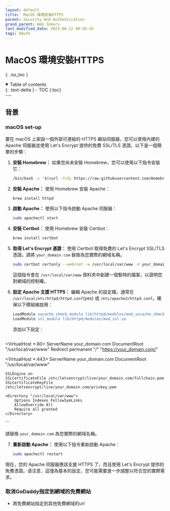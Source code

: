 ```yaml
---
layout: default
title:  MacOS 環境安裝HTTPS
parent: Security And Authentication
grand_parent: Web Jokers
last_modified_date: 2023-06-12 08:56:43
tags: OAuth
---
```


# MacOS 環境安裝HTTPS
{: .no_toc }

<details open markdown="block">
  <summary>
    Table of contents
  </summary>
  {: .text-delta }
- TOC
{:toc}
</details>
---

## 背景

### macOS set-up

要在 macOS 上架設一個外部可連結的 HTTPS 網站伺服器，您可以使用內建的 Apache 伺服器並使用 Let's Encrypt 提供的免費 SSL/TLS 憑證。以下是一個簡單的步驟：

1. **安裝 Homebrew：**
   如果您尚未安裝 Homebrew，您可以使用以下指令安裝它：

   ```bash
   /bin/bash -c "$(curl -fsSL https://raw.githubusercontent.com/Homebrew/install/HEAD/install.sh)"
   ```

2. **安裝 Apache：**
   使用 Homebrew 安裝 Apache：

   ```bash
   brew install httpd
   ```

3. **啟動 Apache：**
   使用以下指令啟動 Apache 伺服器：

   ```bash
   sudo apachectl start
   ```

4. **安裝 Certbot：**
   使用 Homebrew 安裝 Certbot：

   ```bash
   brew install certbot
   ```

5. **取得 Let's Encrypt 憑證：**
   使用 Certbot 取得免費的 Let's Encrypt SSL/TLS 憑證。請將 `your_domain.com` 替換為您實際的網域名稱。

   ```bash
   sudo certbot certonly --webroot -w /usr/local/var/www -d your_domain.com
   ```

   這個指令會在 `/usr/local/var/www` 資料夾中創建一個暫時的檔案，以證明您對網域的控制權。

6. **設定 Apache 支援 HTTPS：**
   編輯 Apache 的設定檔，通常在 `/usr/local/etc/httpd/httpd.conf`(yes) 或 `/etc/apache2/httpd.conf`。確保以下模組被啟用：

   ```apache
   LoadModule socache_shmcb_module lib/httpd/modules/mod_socache_shmcb.so
   LoadModule ssl_module lib/httpd/modules/mod_ssl.so
   ```

   添加以下設定：

   ```apache
<VirtualHost *:80>
    ServerName your_domain.com
    DocumentRoot "/usr/local/var/www"
    Redirect permanent "/" "https://your_domain.com/"
</VirtualHost>

<VirtualHost *:443>
    ServerName your_domain.com
    DocumentRoot "/usr/local/var/www"

    SSLEngine on
    SSLCertificateFile /etc/letsencrypt/live/your_domain.com/fullchain.pem
    SSLCertificateKeyFile /etc/letsencrypt/live/your_domain.com/privkey.pem

    <Directory "/usr/local/var/www">
        Options Indexes FollowSymLinks
        AllowOverride All
        Require all granted
    </Directory>
</VirtualHost>
   ```

   請替換 `your_domain.com` 為您實際的網域名稱。

7. **重新啟動 Apache：**
   使用以下指令重新啟動 Apache：

   ```bash
   sudo apachectl restart
   ```

現在，您的 Apache 伺服器應該支援 HTTPS 了，而且使用 Let's Encrypt 提供的免費憑證。请注意，這僅為基本的設定，您可能需要進一步調整以符合您的實際需求。

### 取消GoDaddy指定到網域的免費網站

- 將免費網站指定到其他免費網域的url
